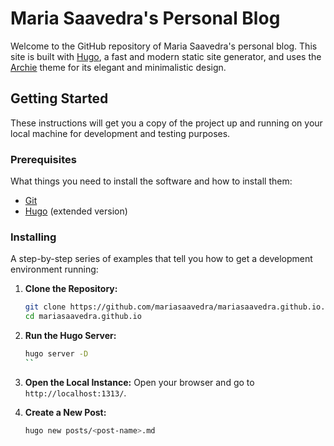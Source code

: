 # Maria Saavedra's Personal Blog

Welcome to the GitHub repository of Maria Saavedra's personal blog. This site is built with [Hugo](https://gohugo.io/), a fast and modern static site generator, and uses the [Archie](https://github.com/athul/archie) theme for its elegant and minimalistic design.

## Getting Started

These instructions will get you a copy of the project up and running on your local machine for development and testing purposes.

### Prerequisites

What things you need to install the software and how to install them:

- [Git](https://git-scm.com/)
- [Hugo](https://gohugo.io/getting-started/installing/) (extended version)

### Installing

A step-by-step series of examples that tell you how to get a development environment running:

1. **Clone the Repository:**
   ```bash
   git clone https://github.com/mariasaavedra/mariasaavedra.github.io.git
   cd mariasaavedra.github.io
    ```

2. **Run the Hugo Server:**
    ```bash
    hugo server -D
    ``
    
3. **Open the Local Instance:**
    Open your browser and go to `http://localhost:1313/`.

4. **Create a New Post:**
    ```bash
    hugo new posts/<post-name>.md    
    ```
